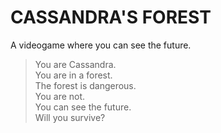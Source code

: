 # CASSANDRA'S FOREST #
A videogame where you can see the future.

> You are Cassandra.  
> You are in a forest.  
> The forest is dangerous.  
> You are not.  
> You can see the future.  
> Will you survive?  